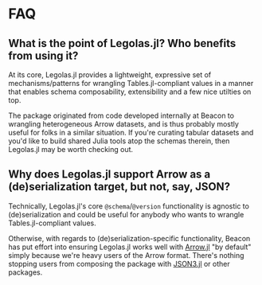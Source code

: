 # FAQ

## What is the point of Legolas.jl? Who benefits from using it?

At its core, Legolas.jl provides a lightweight, expressive set of mechanisms/patterns for wrangling Tables.jl-compliant values in a manner that enables schema composability, extensibility and a few nice utilties on top.

The package originated from code developed internally at Beacon to wrangling heterogeneous Arrow datasets, and is thus probably mostly useful for folks in a similar situation. If you're curating tabular datasets and you'd like to build shared Julia tools atop the schemas therein, then Legolas.jl may be worth checking out.

## Why does Legolas.jl support Arrow as a (de)serialization target, but not, say, JSON?

Technically, Legolas.jl's core `@schema`/`@version` functionality is agnostic to (de)serialization and could be useful for anybody who wants to wrangle Tables.jl-compliant values.

Otherwise, with regards to (de)serialization-specific functionality, Beacon has put effort into ensuring Legolas.jl works well with [Arrow.jl](https://github.com/JuliaData/Arrow.jl) "by default" simply because we're heavy users of the Arrow format. There's nothing stopping users from composing the package with [JSON3.jl](https://github.com/quinnj/JSON3.jl) or other packages.
